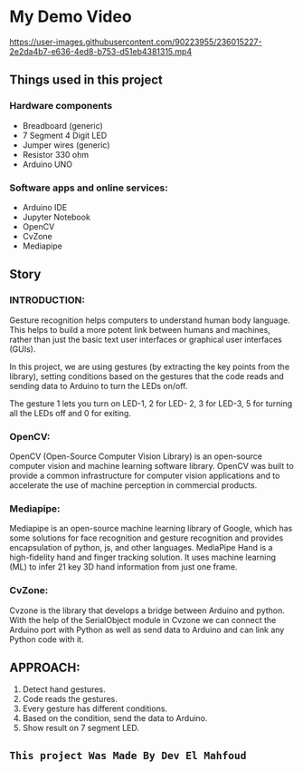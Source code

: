 <h1>My Demo Video</h1>

https://user-images.githubusercontent.com/90223955/236015227-2e2da4b7-e636-4ed8-b753-d51eb4381315.mp4


<h2>Things used in this project</h2>

<h3>Hardware components</h3>
<ul>
    <li>Breadboard (generic)</li>
    <li>7 Segment 4 Digit LED</li>
    <li>Jumper wires (generic)</li>
    <li>Resistor 330 ohm</li>
    <li>Arduino UNO</li>
</ul>

<h3>Software apps and online services:</h3>
<ul>
    <li>Arduino IDE</li>
    <li>Jupyter Notebook</li>
    <li>OpenCV</li>
<li>CvZone </li>
<li>Mediapipe</li>
</ul>

<h2>Story</h2>

<h3>INTRODUCTION:</h3>
<p>Gesture recognition helps computers to understand human body language. This helps to build a more potent link between humans and machines, rather than just the basic text user interfaces or graphical user interfaces (GUIs).</p>

<p>In this project, we are using gestures (by extracting the key points from the library), setting conditions based on the gestures that the code reads and sending data to Arduino to turn the LEDs on/off.</p>

<p>The gesture 1 lets you turn on LED-1, 2 for LED- 2, 3 for LED-3, 5 for turning all the LEDs off and 0 for exiting.</p>

<h3>OpenCV:</h3>
<p>OpenCV (Open-Source Computer Vision Library) is an open-source computer vision and machine learning software library. OpenCV was built to provide a common infrastructure for computer vision applications and to accelerate the use of machine perception in commercial products.</p>

<h3>Mediapipe:</h3>
<p>Mediapipe is an open-source machine learning library of Google, which has some solutions for face recognition and gesture recognition and provides encapsulation of python, js, and other languages. MediaPipe Hand is a high-fidelity hand and finger tracking solution. It uses machine learning (ML) to infer 21 key 3D hand information from just one frame.</p>

<h3>CvZone:</h3>
<p>Cvzone is the library that develops a bridge between Arduino and python. With the help of the SerialObject module in Cvzone we can connect the Arduino port with Python as well as send data to Arduino and can link any Python code with it.</p>

<h2>APPROACH:</h2>
<ol>
    <li>Detect hand gestures.</li>
    <li>Code reads the gestures.</li>
    <li>Every gesture has different conditions.</li>
    <li>Based on the condition, send the data to Arduino.</li>
    <li>Show result on 7 segment LED.</li>
</ol>
<h2><code>This project Was Made By Dev El Mahfoud</code> </h2>


